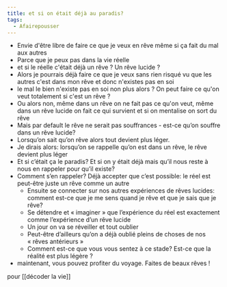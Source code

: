 ```yaml
---
title: et si on était déjà au paradis?
tags:
  - Afairepousser
---
```



-   Envie d'être libre de faire ce que je veux en rêve même si ça fait du mal aux autres
-   Parce que je peux pas dans la vie réelle
-   et si le réelle c'était déjà un rêve ? Un rêve lucide ?
-   Alors je pourrais déjà faire ce que je veux sans rien risqué vu que les autres c'est dans mon rêve et donc n'existes pas en soi
-   le mal le bien n'existe pas en soi non plus alors ? On peut faire ce qu'on veut totalement si c'est un rêve ?
-   Ou alors non, même dans un rêve on ne fait pas ce qu'on veut, même dans un rêve lucide on fait ce qui survient et si on mentalise on sort du rêve
-   Mais par default le rêve ne serait pas souffrances - est-ce qu’on souffre dans un rêve lucide?
-   Lorsqu’on sait qu’on rêve alors tout devient plus léger.
-   Je dirais alors: lorsqu’on se rappelle qu’on est dans un rêve, le rêve devient plus léger
-   Et si c’était ça le paradis? Et si on y était déjà mais qu’il nous reste à nous en rappeler pour qu’il existe?
-   Comment s’en rappeler? Déjà accepter que c’est possible: le réel est peut-être juste un rêve comme un autre
    -   Ensuite se connecter sur nos autres expériences de rêves lucides: comment est-ce que je me sens quand je rêve et que je sais que je rêve?
    -   Se détendre et « imaginer » que l’expérience du réel est exactement comme l’expérience d’un rêve lucide
    -   Un jour on va se réveiller et tout oublier
    -   Peut-être d’ailleurs qu’on a déjà oublié pleins de choses de nos « rêves antérieurs »
    -   Comment est-ce que vous vous sentez à ce stade? Est-ce que la réalité est plus légère ?
-   maintenant, vous pouvez profiter du voyage. Faites de beaux rêves !

pour [[décoder la vie]]